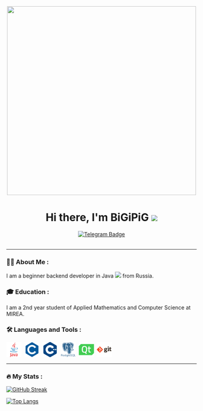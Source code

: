 <div align="center">
  <img src="https://i.giphy.com/media/v1.Y2lkPTc5MGI3NjExb3lncmI3ejE1d2EydWU4N2w0a3JwNTBjaHQ0dGg5MWR0bW1ybWxtMCZlcD12MV9pbnRlcm5hbF9naWZfYnlfaWQmY3Q9Zw/hRhZ1dzw8gDNCcr36c/giphy.gif" width="500" height="500"/>
</div>

<h1 align="center">Hi there, I'm BiGiPiG</a>  
<img src="https://github.com/blackcater/blackcater/raw/main/images/Hi.gif" height="32" /></h1>

<div id="badges" align="center">
  <a href="http://t.me/bigipig">
    <img src="https://img.shields.io/badge/Telegram-blue?style=for-the-badge&logo=Telegram&logoColor=white" alt="Telegram Badge"/>
  </a>
</div>

<div align="center">
   <img src="https://komarev.com/ghpvc/?username=BiGiPiG&style=flat-square&color=blue" alt=""/>
</div>

---

### :man_technologist: About Me :

I am a beginner backend developer in Java <img src="https://media.giphy.com/media/WUlplcMpOCEmTGBtBW/giphy.gif" width="30"> from Russia.

### 🎓 Education :

I am a 2nd year student of Applied Mathematics and Computer Science at MIREA.

### :hammer_and_wrench: Languages and Tools :

<div>
  <img src="https://github.com/devicons/devicon/blob/master/icons/java/java-original-wordmark.svg" title="Java" alt="Java" width="40" height="40"/>&nbsp;
  <img src="https://github.com/devicons/devicon/blob/ca28c779441053191ff11710fe24a9e6c23690d6/icons/c/c-plain.svg" title="C" alt="C" width="40" height="40"/>&nbsp;
  <img src="https://github.com/devicons/devicon/blob/ca28c779441053191ff11710fe24a9e6c23690d6/icons/cplusplus/cplusplus-plain.svg" title="Cpp" alt="Cpp" width="40" height="40"/>&nbsp;
  <img src="https://github.com/devicons/devicon/blob/ca28c779441053191ff11710fe24a9e6c23690d6/icons/postgresql/postgresql-plain-wordmark.svg" title="PostgreSQL" alt="PostgreSQL" width="40" height="40"/>&nbsp;
  <img src="https://github.com/devicons/devicon/blob/ca28c779441053191ff11710fe24a9e6c23690d6/icons/qt/qt-original.svg" title="Qt" alt="Qt" width="40" height="40"/>&nbsp;
  <img src="https://github.com/devicons/devicon/blob/master/icons/git/git-original-wordmark.svg" title="Git" **alt="Git" width="40" height="40"/>
</div>

---

### :fire: My Stats :

[![GitHub Streak](http://github-readme-streak-stats.herokuapp.com?user=BiGiPiG&theme=dark&background=000000)](https://git.io/streak-stats)

[![Top Langs](https://github-readme-stats.vercel.app/api/top-langs/?username=BiGiPiG)](https://github.com/anuraghazra/github-readme-stats)

